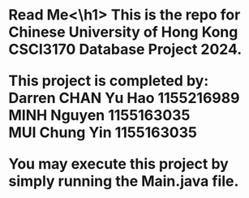 <h1>Read Me<\h1>
This is the repo for Chinese University of Hong Kong CSCI3170 Database Project 2024.

This project is completed by:  
Darren CHAN Yu Hao 1155216989  
MINH Nguyen 1155163035  
MUI Chung Yin 1155163035  

You may execute this project by simply running the Main.java file.
